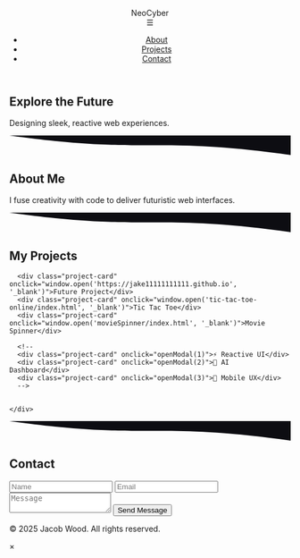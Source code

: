 
<!--DOCTYPE html-->
<html lang="en">
<head>
  <meta charset="UTF-8" />
  <meta name="viewport" content="width=device-width, initial-scale=1.0" />
  <title>NeoCyber Portfolio</title>
  <link rel="stylesheet" href="styles.css" />
  <link rel="stylesheet" href="https://unpkg.com/aos@2.3.4/dist/aos.css" />
</head>
<body>
  <div id="loader">
    <div class="spinner"></div>
  </div>

  <canvas id="bgCanvas"></canvas>

  <header>
    <nav class="navbar">
      <div class="logo">NeoCyber</div>
      <div class="hamburger" onclick="toggleMenu()">☰</div>
      <ul class="nav-links" id="nav-links">
        <li><a href="#about" onclick="closeMenu()">About</a></li>
        <li><a href="#projects" onclick="closeMenu()">Projects</a></li>
        <li><a href="#contact" onclick="closeMenu()">Contact</a></li>
      </ul>
    </nav>
  </header>

  <section class="hero parallax">
    <h1 data-aos="fade-down">Explore the Future</h1>
    <p data-aos="fade-up">Designing sleek, reactive web experiences.</p>
  </section>

  <svg class="divider" viewBox="0 0 1440 100">
    <path fill="#0d0d12" d="M0,0 C720,100 720,0 1440,100 L1440,0 L0,0 Z"></path>
  </svg>

  <section id="about" class="section" data-aos="fade-right">
    <h2>About Me</h2>
    <p>I fuse creativity with code to deliver futuristic web interfaces.</p>
  </section>

  <svg class="divider flip" viewBox="0 0 1440 100">
    <path fill="#0d0d12" d="M0,0 C720,100 720,0 1440,100 L1440,0 L0,0 Z"></path>
  </svg>

  <section id="projects" class="section" data-aos="zoom-in">
    <h2>My Projects</h2>
    <div class="project-gallery">

      <div class="project-card" onclick="window.open('https://jake11111111111.github.io', '_blank')">Future Project</div>
      <div class="project-card" onclick="window.open('tic-tac-toe-online/index.html', '_blank')">Tic Tac Toe</div>
      <div class="project-card" onclick="window.open('movieSpinner/index.html', '_blank')">Movie Spinner</div>



<!-- old stuff -->
      <!--
      <div class="project-card" onclick="openModal(1)">⚡ Reactive UI</div>
      <div class="project-card" onclick="openModal(2)">🧠 AI Dashboard</div>
      <div class="project-card" onclick="openModal(3)">📲 Mobile UX</div>
      -->

      
    </div>
  </section>

  <svg class="divider" viewBox="0 0 1440 100">
    <path fill="#0d0d12" d="M0,0 C720,100 720,0 1440,100 L1440,0 L0,0 Z"></path>
  </svg>

  <section id="contact" class="section" data-aos="fade-left">
    <h2>Contact</h2>
    <form class="contact-form" name="contact" method="POST" data-netlify="true">
      <input type="hidden" name="form-name" value="contact" />
      <input type="text" name="name" placeholder="Name" required />
      <input type="email" name="email" placeholder="Email" required />
      <textarea name="message" placeholder="Message" required></textarea>
      <button type="submit">Send Message</button>
    </form>
  </section>

  <footer>
    <p>&copy; 2025 Jacob Wood. All rights reserved.</p>
  </footer>

  <div class="modal" id="projectModal">
    <div class="modal-content">
      <span class="close" onclick="closeModal()">&times;</span>
      <div id="modalText"></div>
    </div>
  </div>

  <script src="https://unpkg.com/aos@2.3.4/dist/aos.js"></script>
  <script>
    AOS.init();
    window.addEventListener("load", () => {
      document.getElementById("loader").style.display = "none";
    });

    function toggleMenu() {
      document.getElementById("nav-links").classList.toggle("active");
    }
    function closeMenu() {
      document.getElementById("nav-links").classList.remove("active");
    }

    const modal = document.getElementById("projectModal");
    const modalText = document.getElementById("modalText");
    const projectData = {
      1: "⚡ Reactive UI: High-speed frontend with GSAP animations.",
      2: "🧠 AI Dashboard: AI-powered analytics in a sleek dark UI.",
      3: "📲 Mobile UX: Flutter-powered fluid mobile interface.",
    };
    function openModal(id) {
      modalText.innerText = projectData[id];
      modal.style.display = "flex";
    }
    function closeModal() {
      modal.style.display = "none";
    }

    // Starry background animation
    const canvas = document.getElementById("bgCanvas");
    const ctx = canvas.getContext("2d");
    let stars = [];

    function resizeCanvas() {
      canvas.width = window.innerWidth;
      canvas.height = window.innerHeight;
    }
    window.addEventListener("resize", resizeCanvas);
    resizeCanvas();

    for (let i = 0; i < 100; i++) {
      stars.push({
        x: Math.random() * canvas.width,
        y: Math.random() * canvas.height,
        r: Math.random() * 1.5,
        d: Math.random() * 0.5 + 0.5,
      });
    }

    function animateStars() {
      ctx.clearRect(0, 0, canvas.width, canvas.height);
      ctx.fillStyle = "#00ffe7";
      stars.forEach((s) => {
        ctx.beginPath();
        ctx.arc(s.x, s.y, s.r, 0, Math.PI * 2);
        ctx.fill();
        s.y += s.d;
        if (s.y > canvas.height) {
          s.y = 0;
          s.x = Math.random() * canvas.width;
        }
      });
      requestAnimationFrame(animateStars);
    }
    animateStars();
  </script>
</body>
</html>
